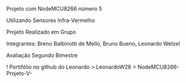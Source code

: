 Projeto com NodeMCU8266 número 5 

Utilizando Sensores Infra-Vermelho 

Projeto Realizado em Grupo

Integrantes: Breno Balbinotti de Mello, Bruno Bueno, Leonardo Welzel

Avaliação Segundo Bimestre

! Portifólio no github do Leonardo > LeonardoW26 > NodeMCU8266-Projeto-V-